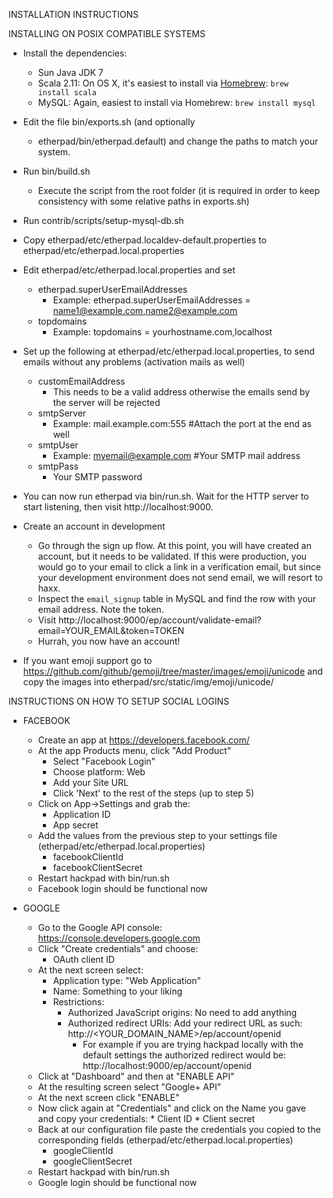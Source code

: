 INSTALLATION INSTRUCTIONS

INSTALLING ON POSIX COMPATIBLE SYSTEMS

* Install the dependencies:
  * Sun Java JDK 7
  * Scala 2.11: On OS X, it's easiest to install via [Homebrew](http://brew.sh/): `brew install scala`
  * MySQL: Again, easiest to install via Homebrew: `brew install mysql`

* Edit the file bin/exports.sh (and optionally
  * etherpad/bin/etherpad.default) and change the paths to
  match your system.

* Run bin/build.sh
  * Execute the script from the root folder (it is required in order to keep consistency with some relative paths in exports.sh)

* Run contrib/scripts/setup-mysql-db.sh

* Copy etherpad/etc/etherpad.localdev-default.properties to etherpad/etc/etherpad.local.properties
* Edit etherpad/etc/etherpad.local.properties and set
   * etherpad.superUserEmailAddresses
       * Example: etherpad.superUserEmailAddresses = name1@example.com,name2@example.com
   * topdomains
       * Example: topdomains = yourhostname.com,localhost
* Set up the following at etherpad/etc/etherpad.local.properties, to send emails without any problems (activation mails as well)
   * customEmailAddress
       * This needs to be a valid address otherwise the emails send by the server will be rejected
   * smtpServer
       * Example: mail.example.com:555 #Attach the port at the end as well
   * smtpUser
       * Example: myemail@example.com #Your SMTP mail address
   * smtpPass
       * Your SMTP password

* You can now run etherpad via bin/run.sh.  Wait for the HTTP server to start
  listening, then visit http://localhost:9000.

* Create an account in development
  * Go through the sign up flow.  At this point, you will have created an
    account, but it needs to be validated.  If this were production, you would
    go to your email to click a link in a verification email, but since your
    development environment does not send email, we will resort to haxx.
  * Inspect the `email_signup` table in MySQL and find the row with your email
    address.  Note the token.
  * Visit http://localhost:9000/ep/account/validate-email?email=YOUR_EMAIL&token=TOKEN
  * Hurrah, you now have an account!

* If you want emoji support go to https://github.com/github/gemoji/tree/master/images/emoji/unicode
  and copy the images into etherpad/src/static/img/emoji/unicode/
  
INSTRUCTIONS ON HOW TO SETUP SOCIAL LOGINS

* FACEBOOK
    * Create an app at https://developers.facebook.com/
    * At the app Products menu, click "Add Product"
        * Select "Facebook Login"
        * Choose platform: Web
        * Add your Site URL
        * Click 'Next' to the rest of the steps (up to step 5)
    * Click on App->Settings and grab the:
        * Application ID
        * App secret
    * Add the values from the previous step to your settings file (etherpad/etc/etherpad.local.properties)
        * facebookClientId
        * facebookClientSecret
    * Restart hackpad with bin/run.sh
    * Facebook login should be functional now
    
* GOOGLE
    * Go to the Google API console: https://console.developers.google.com
    * Click "Create credentials" and choose:
        * OAuth client ID
    * At the next screen select:
        * Application type: "Web Application"
        * Name: Something to your liking
        * Restrictions: 
            * Authorized JavaScript origins: No need to add anything
            * Authorized redirect URIs: Add your redirect URL as such: http://<YOUR_DOMAIN_NAME>/ep/account/openid
                * For example if you are trying hackpad locally with the default settings the authorized redirect would be: http://localhost:9000/ep/account/openid
    * Click at "Dashboard" and then at "ENABLE API" 
    * At the resulting screen select "Google+ API"
    * At the next screen click "ENABLE"
    * Now click again at "Credentials" and click on the Name you gave and copy your credentials: 
            * Client ID
            * Client secret
    * Back at our configuration file paste the credentials you copied to the corresponding fields (etherpad/etc/etherpad.local.properties)
        * googleClientId
        * googleClientSecret
    * Restart hackpad with bin/run.sh
    * Google login should be functional now